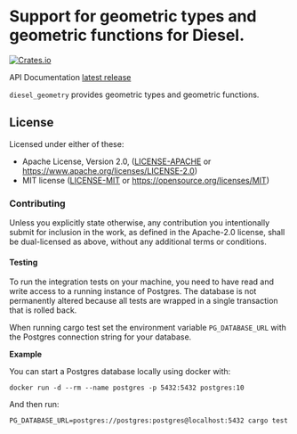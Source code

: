 Support for geometric types and geometric functions for Diesel.
====================
[![Crates.io](https://img.shields.io/crates/v/diesel_geometry.svg)](https://crates.io/crates/diesel_geometry)

API Documentation [latest release](https://docs.rs/diesel_geometry)

`diesel_geometry` provides geometric types and geometric functions.

## License

Licensed under either of these:

 * Apache License, Version 2.0, ([LICENSE-APACHE](LICENSE-APACHE) or
   https://www.apache.org/licenses/LICENSE-2.0)
 * MIT license ([LICENSE-MIT](LICENSE-MIT) or
   https://opensource.org/licenses/MIT)

### Contributing

Unless you explicitly state otherwise, any contribution you intentionally submit
for inclusion in the work, as defined in the Apache-2.0 license, shall be
dual-licensed as above, without any additional terms or conditions.

#### Testing

To run the integration tests on your machine, you need to have read and write
access to a running instance of Postgres. The database is not permanently
altered because all tests are wrapped in a single transaction that is rolled
back.

When running cargo test set the environment variable `PG_DATABASE_URL` with
the Postgres connection string for your database.

**Example**

You can start a Postgres database locally using docker with:

```
docker run -d --rm --name postgres -p 5432:5432 postgres:10
```

And then run:

```
PG_DATABASE_URL=postgres://postgres:postgres@localhost:5432 cargo test
```
